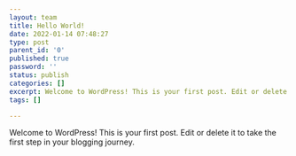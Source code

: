 ```yaml
---
layout: team
title: Hello World!
date: 2022-01-14 07:48:27
type: post
parent_id: '0'
published: true
password: ''
status: publish
categories: []
excerpt: Welcome to WordPress! This is your first post. Edit or delete it to take the ...
tags: []

---
```


Welcome to WordPress! This is your first post. Edit or delete it to take the first step in your blogging journey.

